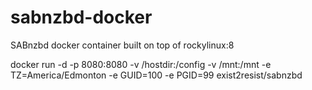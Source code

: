 # sabnzbd-docker
SABnzbd docker container built on top of rockylinux:8

docker run -d -p 8080:8080 -v /hostdir:/config -v /mnt:/mnt -e TZ=America/Edmonton -e GUID=100 -e PGID=99 exist2resist/sabnzbd

